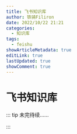 ```yaml
---
title: 飞书知识库
author: 铁骑Filiron
date: 2022/10/22 21:21
categories:
  - 知识库
tags:
  - feishu
showArticleMetadata: true
editLink: true
lastUpdated: true
showComment: true
---
```


# 飞书知识库

::: tip 未完待续......

:::
